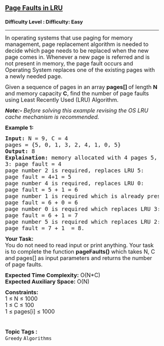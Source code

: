 <h2><a href="https://www.geeksforgeeks.org/problems/page-faults-in-lru5603/1?page=8&sprint=a663236c31453b969852f9ea22507634&sprint=a663236c31453b969852f9ea22507634&sortBy=submissions">Page Faults in LRU</a></h2><h3>Difficulty Level : Difficulty: Easy</h3><hr><div class="problems_problem_content__Xm_eO"><p><span style="font-size:18px">In operating systems that use paging for memory management, page replacement algorithm is needed to decide which page needs to be replaced when the new page comes in. Whenever a new page is referred and is not present in memory, the page fault occurs and Operating System replaces one of the existing pages with a newly needed page. </span></p>

<p><span style="font-size:18px">Given a sequence of pages in an array <strong>pages[] </strong>of length <strong>N</strong> and memory capacity <strong>C</strong>, find the number of page faults using Least Recently Used (LRU) Algorithm.&nbsp;</span></p>

<p><span style="font-size:18px"><em><strong>Note:- </strong>Before solving this example revising the OS LRU cache mechanism is recommended.</em></span></p>

<p><strong><span style="font-size:18px">Example 1:</span></strong></p>

<pre><span style="font-size:18px"><strong>Input:</strong> N = 9, C = 4
pages = {5, 0, 1, 3, 2, 4, 1, 0, 5}
<strong>Output:</strong> 8
<strong>Explaination:</strong> memory allocated with 4 pages 5, 0, 1, 
3: page fault = 4
page number 2 is required, replaces LRU 5: 
page fault = 4+1 = 5
page number 4 is required, replaces LRU 0: 
page fault = 5 + 1 = 6
page number 1 is required which is already present: 
page fault = 6 + 0 = 6
page number 0 is required which replaces LRU 3: 
page fault = 6 + 1 = 7
page number 5 is required which replaces LRU 2: 
page fault = 7 + 1  = 8.</span></pre>

<p><span style="font-size:18px"><strong>Your Task:</strong><br>
You do not need to read input or print anything. Your task is to complete the function <strong>pageFaults()</strong> which takes N, C and pages[] as input parameters and returns the number of page faults.</span></p>

<p><span style="font-size:18px"><strong>Expected Time Complexity:</strong> O(N*C)<br>
<strong>Expected Auxiliary Space:</strong> O(N)</span></p>

<p><span style="font-size:18px"><strong>Constraints:</strong><br>
1 ≤ N ≤ 1000<br>
1 ≤ C ≤ 100<br>
1&nbsp;≤ pages[i]&nbsp;≤ 1000</span></p>
</div><br><p><span style=font-size:18px><strong>Topic Tags : </strong><br><code>Greedy</code>&nbsp;<code>Algorithms</code>&nbsp;